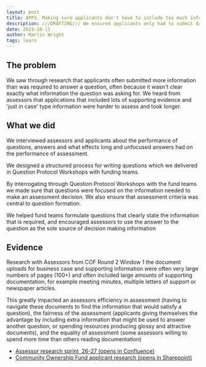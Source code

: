 ```yaml
---
layout: post
title: APP3. Making sure applicants don't have to include too much information
description: ///DRAFTING/// We ensured applicants only had to submit data that would be relevant to their application
date: 2023-10-11
author: Martin Wright
tags: learn
---
```


## The problem
We saw through research that applicants often submitted more information than was required to answer a question, often because it wasn't clear exactly what information the question was asking for. We heard from assessors that applications that included lots of supporting evidence and 'just in case' type information were harder to assess and took longer.  

## What we did
We interviewed assessors and applicants about the performance of questions, answers and what effects long and unfocused answers had on the performance of assessment.

We designed a structured process for writing questions which we delivered in Question Protocol Workshops with funding teams.

By interrogating through Question Protocol Workshops with the fund teams we made sure that questions were focused on the information needed to make an assessment decision. We also ensure that assessment criteria was central to question formation.

We helped fund teams formulate questions that clearly state the information that is required, and encouraged assessors to use the answer to the question as the sole source of decision making information

## Evidence
Research with Assessors from COF Round 2 Window 1 the document uploads for business case and supporting information were often very large numbers of pages (100+) and often included large amounts of supporting documentation, for example meeting minutes, multiple letters of support or newspaper articles.

This greatly impacted an assessors efficiency in assessment (having to navigate these documents to find the information that would satisfy a question), the fairness of the assessment (applicants giving themselves the advantage by including extra information that might be used to answer another question, or spending resources producing glossy and attractive documents), and the equality of assessment (some assessors willing to spend more time than others reading documentation)

- [Assessor research sprint  26-27 (opens in Confluence)](https://dluhcdigital.atlassian.net/wiki/spaces/FS/pages/5236144/Sprint+26-27+-+Round+2+Window+1+-+Interviews+with+applicants+and+contracted+commercial+assessors)
- [Community Ownership Fund applicant research (opens in Sharepoint)](https://mhclg.sharepoint.com.mcas.ms/:p:/s/FundingServiceDesignTeam/ETNJ66o7J65IuEjvu1a7igAByZ9LtBMezxW998FGD_rDow?e=d3SD0L)
